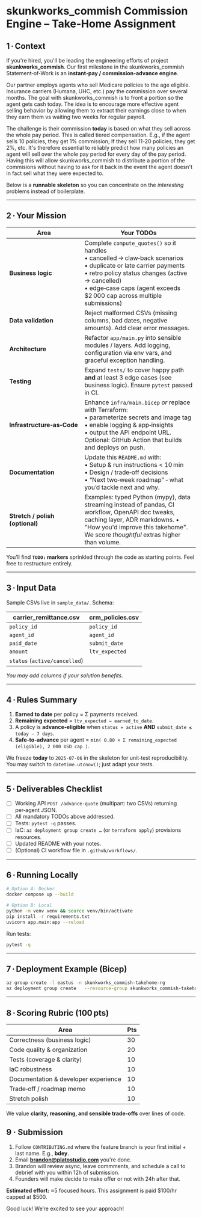 # skunkworks_commish Commission Engine – Take‑Home Assignment

## 1 · Context

If you're hired, you'll be leading the engineering efforts of project **skunkworks_commish**. Our first milestone in the skunkworks_commish Statement‑of‑Work is an **instant‑pay / commission‑advance engine**. 

Our partner employs agents who sell Medicare policies to the age eligible. Insurance carriers (Humana, UHC, etc.) pay the commission over several months. The goal with skunkworks_commish is to front a portion so the agent gets cash today. The idea is to encourage more effective agent selling behavior by allowing them to extract their earnings close to when they earn them vs waiting two weeks for regular payroll. 

The challenge is their commission **today** is based on what they sell across the whole pay period. This is called tiered compensation. E.g., if the agent sells 10 policies, they get 1% commission; If they sell 11-20 policies, they get 2%, etc. It's therefore essential to reliably predict how many policies an agent will sell over the whole pay period for every day of the pay period. Having this will allow skunkworks_commish to distribute a portion of the commisions without having to ask for it back in the event the agent doesn't in fact sell what they were expected to.  

Below is a **runnable skeleton** so you can concentrate on the *interesting* problems instead of boilerplate.

---

## 2 · Your Mission 

| Area | Your TODOs |
|------|-----------|
| **Business logic** | Complete `compute_quotes()` so it handles <br>• cancelled → claw‑back scenarios<br>• duplicate or late carrier payments<br>• retro policy status changes (active → cancelled)<br>• edge‑case caps (agent exceeds $2 000 cap across multiple submissions) |
| **Data validation** | Reject malformed CSVs (missing columns, bad dates, negative amounts). Add clear error messages. |
| **Architecture** | Refactor `app/main.py` into sensible modules / layers. Add logging, configuration via env vars, and graceful exception handling. |
| **Testing** | Expand `tests/` to cover happy path **and** at least 3 edge cases (see business logic). Ensure `pytest` passed in CI. |
| **Infrastructure‑as‑Code** | Enhance `infra/main.bicep` *or* replace with Terraform:<br>• parameterize secrets and image tag<br>• enable logging & app‑insights<br>• output the API endpoint URL.<br>Optional: GitHub Action that builds and deploys on push. |
| **Documentation** | Update this `README.md` with:<br>• Setup & run instructions < 10 min<br>• Design / trade‑off decisions<br>• “Next two‑week roadmap” ‑ what you’d tackle next and why.  |
| **Stretch / polish (optional)** | Examples: typed Python (mypy), data streaming instead of pandas, CI workflow, OpenAPI doc tweaks, caching layer, ADR markdowns. • "How you'd improve this takehome". We score *thoughtful* extras higher than volume. |

You’ll find **`TODO:` markers** sprinkled through the code as starting points. Feel free to restructure entirely.

---

## 3 · Input Data

Sample CSVs live in `sample_data/`.  Schema:

| carrier_remittance.csv | crm_policies.csv |
|------------------------|------------------|
| `policy_id`            | `policy_id` |
| `agent_id`             | `agent_id` |
| `paid_date`            | `submit_date` |
| `amount`               | `ltv_expected` |
| `status` (`active/cancelled`) | |

*You may add columns if your solution benefits.*

---

## 4 · Rules Summary

1. **Earned to date** per policy = Σ payments received.  
2. **Remaining expected** = `ltv_expected − earned_to_date`.  
3. A policy is **advance‑eligible** when `status = active` **AND** `submit_date ≤ today − 7 days`.  
4. **Safe‑to‑advance** per agent = `min( 0.80 × Σ remaining_expected (eligible), 2 000 USD cap )`.

We freeze **today** to `2025‑07‑06` in the skeleton for unit‑test reproducibility. You may switch to `datetime.utcnow()`; just adapt your tests.

---

## 5 · Deliverables Checklist 

- [ ] Working API `POST /advance-quote` (multipart: two CSVs) returning per‑agent JSON.
- [ ] All mandatory TODOs above addressed.
- [ ] Tests: `pytest -q` passes.
- [ ] IaC: `az deployment group create …` (or `terraform apply`) provisions resources.
- [ ] Updated README with your notes.
- [ ] (Optional) CI workflow file in `.github/workflows/`.

---

## 6 · Running Locally

```bash
# Option A: Docker
docker compose up --build

# Option B: Local
python -m venv venv && source venv/bin/activate
pip install -r requirements.txt
uvicorn app.main:app --reload
```

Run tests:

```bash
pytest -q
```

---

## 7 · Deployment Example (Bicep)

```bash
az group create -l eastus -n skunkworks_commish-takehome-rg
az deployment group create   --resource-group skunkworks_commish-takehome-rg   --template-file infra/main.bicep   --parameters containerImage=ghcr.io/your-org/skunkworks_commish-api:latest
```

---

## 8 · Scoring Rubric (100 pts)

| Area | Pts |
|------|-----|
| Correctness (business logic) | 30 |
| Code quality & organization  | 20 |
| Tests (coverage & clarity)   | 10 |
| IaC robustness               | 10 |
| Documentation & developer experience | 10 |
| Trade‑off / roadmap memo     | 10 |
| Stretch polish               | 10 |

We value **clarity, reasoning, and sensible trade‑offs** over lines of code.

## 9 · Submission 
1. Follow `CONTRIBUTING.md` where the feature branch is your first initial + last name. E.g., **bdey**.
2. Email **brandon@platostudio.com** you're done. 
3. Brandon will review async, leave commments, and schedule a call to debrief with you within 12h of submission. 
4. Founders will make decide to make offer or not with 24h after that. 

**Estimated effort:** ≈5 focused hours. This assignment is paid $100/hr capped at $500.  

Good luck! We’re excited to see your approach! 